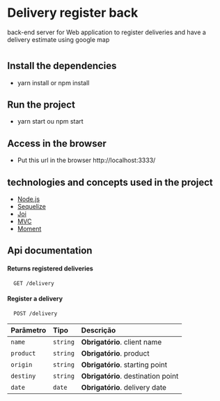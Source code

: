 
# Delivery register back

back-end server for Web application to register deliveries and have a delivery estimate using google map

# 


## Install the dependencies

- yarn install or npm install

## Run the project

- yarn start ou npm start

## Access in the browser

- Put this url in the browser http://localhost:3333/




## technologies and concepts used in the project

 - [Node.js](https://nodejs.org/api/documentation.html)
 - [Sequelize](https://sequelize.org/)
 - [Joi](https://www.npmjs.com/package/joi)
 - [MVC](https://pt.wikipedia.org/wiki/MVC)
 - [Moment](https://momentjs.com/)

## Api documentation

#### Returns registered deliveries

```http
  GET /delivery
```

#### Register a delivery

```http
  POST /delivery
```

| Parâmetro   | Tipo       | Descrição                                   |
| :---------- | :--------- | :------------------------------------------ |
| `name`      | `string` | **Obrigatório**. client name |
| `product`      | `string` | **Obrigatório**. product |
| `origin`      | `string` | **Obrigatório**. starting point |
| `destiny`      | `string` | **Obrigatório**. destination point |
| `date`      | `date` | **Obrigatório**. delivery date |


